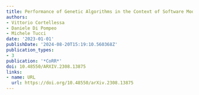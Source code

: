 ```yaml
---
title: Performance of Genetic Algorithms in the Context of Software Model Refactoring
authors:
- Vittorio Cortellessa
- Daniele Di Pompeo
- Michele Tucci
date: '2023-01-01'
publishDate: '2024-08-20T15:19:10.560368Z'
publication_types:
- 3
publication: '*CoRR*'
doi: 10.48550/ARXIV.2308.13875
links:
- name: URL
  url: https://doi.org/10.48550/arXiv.2308.13875
---
```


